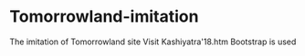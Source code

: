 # Tomorrowland-imitation
The imitation of Tomorrowland site
Visit Kashiyatra'18.htm
Bootstrap is used
